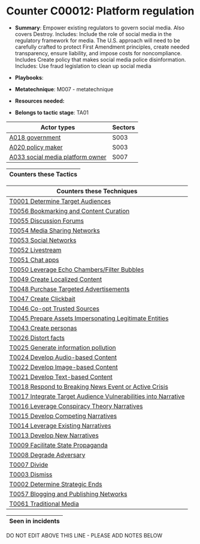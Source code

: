 # Counter C00012: Platform regulation

* **Summary**: Empower existing regulators to govern social media. Also covers Destroy.  Includes: Include the role of social media in the regulatory framework for media.  The U.S. approach will need to be carefully crafted to protect First Amendment principles, create needed transparency, ensure liability, and impose costs for noncompliance. Includes Create policy that makes social media police disinformation. Includes: Use fraud legislation to clean up social media

* **Playbooks**: 

* **Metatechnique**: M007 - metatechnique

* **Resources needed:** 

* **Belongs to tactic stage**: TA01


| Actor types | Sectors |
| ----------- | ------- |
| [A018 government ](../generated_pages/actortypes/A018.md) | S003 |
| [A020 policy maker](../generated_pages/actortypes/A020.md) | S003 |
| [A033 social media platform owner](../generated_pages/actortypes/A033.md) | S007 |



| Counters these Tactics |
| ---------------------- |



| Counters these Techniques |
| ------------------------- |
| [T0001 Determine Target Audiences](../generated_pages/techniques/T0001.md) |
| [T0056 Bookmarking and Content Curation](../generated_pages/techniques/T0056.md) |
| [T0055 Discussion Forums](../generated_pages/techniques/T0055.md) |
| [T0054 Media Sharing Networks](../generated_pages/techniques/T0054.md) |
| [T0053  Social Networks](../generated_pages/techniques/T0053.md) |
| [T0052 Livestream](../generated_pages/techniques/T0052.md) |
| [T0051 Chat apps](../generated_pages/techniques/T0051.md) |
| [T0050 Leverage Echo Chambers/Filter Bubbles](../generated_pages/techniques/T0050.md) |
| [T0049 Create Localized Content](../generated_pages/techniques/T0049.md) |
| [T0048 Purchase Targeted Advertisements](../generated_pages/techniques/T0048.md) |
| [T0047 Create Clickbait](../generated_pages/techniques/T0047.md) |
| [T0046 Co-opt Trusted Sources](../generated_pages/techniques/T0046.md) |
| [T0045 Prepare Assets Impersonating Legitimate Entities](../generated_pages/techniques/T0045.md) |
| [T0043 Create personas](../generated_pages/techniques/T0043.md) |
| [T0026 Distort facts](../generated_pages/techniques/T0026.md) |
| [T0025 Generate information pollution](../generated_pages/techniques/T0025.md) |
| [T0024 Develop Audio-based Content](../generated_pages/techniques/T0024.md) |
| [T0022 Develop Image-based Content](../generated_pages/techniques/T0022.md) |
| [T0021 Develop Text-based Content](../generated_pages/techniques/T0021.md) |
| [T0018 Respond to Breaking News Event or Active Crisis](../generated_pages/techniques/T0018.md) |
| [T0017 Integrate Target Audience Vulnerabilities into Narrative](../generated_pages/techniques/T0017.md) |
| [T0016 Leverage Conspiracy Theory Narratives](../generated_pages/techniques/T0016.md) |
| [T0015 Develop Competing Narratives](../generated_pages/techniques/T0015.md) |
| [T0014 Leverage Existing Narratives](../generated_pages/techniques/T0014.md) |
| [T0013 Develop New Narratives](../generated_pages/techniques/T0013.md) |
| [T0009 Facilitate State Propaganda](../generated_pages/techniques/T0009.md) |
| [T0008 Degrade Adversary](../generated_pages/techniques/T0008.md) |
| [T0007 Divide](../generated_pages/techniques/T0007.md) |
| [T0003 Dismiss](../generated_pages/techniques/T0003.md) |
| [T0002 Determine Strategic Ends](../generated_pages/techniques/T0002.md) |
| [T0057 Blogging and Publishing Networks](../generated_pages/techniques/T0057.md) |
| [T0061 Traditional Media](../generated_pages/techniques/T0061.md) |



| Seen in incidents |
| ----------------- |


DO NOT EDIT ABOVE THIS LINE - PLEASE ADD NOTES BELOW